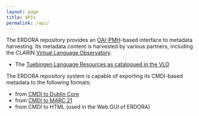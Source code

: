 ```yaml
---
layout: page
title: APIs
permalink: /api/
---
```


The ERDORA repository provides an [OAI-PMH](https://www.openarchives.org/pmh/ "Go to protocol specification")-based interface to metadata harvesting. Its metadata content is harvested by various partners, including the CLARIN [Virtual Language Observatory](https://vlo.clarin.eu "Go to the VLO").

* The [Tuebingen Language Resources as catalogued in the VLO](https://vlo.clarin.eu/search?3&fq=collection:T%C3%BCbingen+Language+Resources&fqType=collection:or "See Resources in the VLO")

The ERDORA repository system is capable of exporting its CMDI-based metadata to the following formats:

* from [CMDI to Dublin Core](http://weblicht.sfs.uni-tuebingen.de/converter/Cmdi2DC/ "Goto CMDI-DC Converter")
* from [CMDI to MARC 21](http://weblicht.sfs.uni-tuebingen.de/converter/Cmdi2Marc/ "Goto CMDI-MARC21 Converter")
* from CMDI to HTML (used in the Web GUI of ERDORA)

